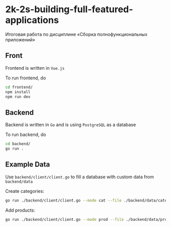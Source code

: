 # 2k-2s-building-full-featured-applications
Итоговая работа по дисциплине «Сборка полнофункциональных приложений»

## Front

Frontend is written in `Vue.js`

To run frontend, do

```bash
cd frontend/
npm install
npm run dev
```

## Backend

Backend is written in `Go` and is using `PostgreSQL` as a database

To run backend, do
```bash
cd backend/
go run .
```

## Example Data

Use `backend/client/client.go` to fill a database with custom data from `backend/data`

Create categories:
```bash
go run ./backend/client/client.go --mode cat --file ./backend/data/categories.json
```

Add products:
```bash
go run ./backend/client/client.go --mode prod --file ./backend/data/products.json
```
